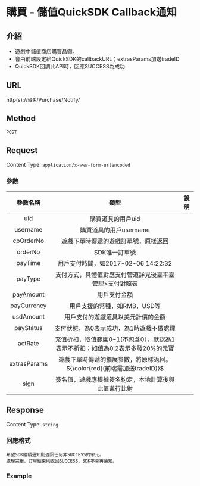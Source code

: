 # 購買 - 儲值QuickSDK Callback通知

## 介紹

- 遊戲中儲值商店購買晶鑽。
- 會由前端設定給QuickSDK的callbackURL；extrasParams加送tradeID
- QuickSDK回調此API時，回應SUCCESS為成功


## URL

http(s)://`域名`/Purchase/Notify/

## Method

`POST`

## Request
Content Type: `application/x-www-form-urlencoded`

### 參數

| 參數名稱 | 類型 | 說明 |
|:-:|:-:|:-:|
| uid| 購買道具的用戶uid| 
| username| 購買道具的用戶username| 
| cpOrderNo| 遊戲下單時傳遞的遊戲訂單號，原樣返回| 
| orderNo| SDK唯一訂單號| 
| payTime| 用戶支付時間，如2017-02-06 14:22:32| 
| payType| 支付方式，具體值對應支付管道詳見後臺平臺管理>支付對照表| 
| payAmount| 用戶支付金額| 
| payCurrency| 用戶支援的幣種，如RMB，USD等| 
| usdAmount| 用戶支付的遊戲道具以美元計價的金額| 
| payStatus| 支付狀態，為0表示成功，為1時遊戲不做處理| 
| actRate| 充值折扣，取值範圍0~1(不包含0），默認為1表示不折扣；如值為0.2表示多發20%的元寶| 
| extrasParams| 遊戲下單時傳遞的擴展參數，將原樣返回。${\color{red}(前端需加送tradeID)}$|
| sign| 簽名值，遊戲應根據簽名約定，本地計算後與此值進行比對| 


## Response

Content Type: `string`

### 回應格式

	希望SDK繼續通知則返回任何非SUCCESS的字元。
	處理完畢，訂單結束則返回SUCCESS，SDK不會再通知。


### Example

